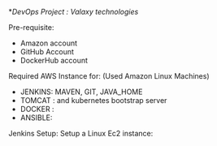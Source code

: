 **DevOps Project : Valaxy technologies*

Pre-requisite:
* Amazon account
* GitHub Account
* DockerHub account

Required AWS Instance for: (Used Amazon Linux Machines)
* JENKINS: MAVEN, GIT, JAVA_HOME
* TOMCAT : and kubernetes bootstrap server
* DOCKER :
* ANSIBLE:

Jenkins Setup:
Setup a Linux Ec2 instance:





